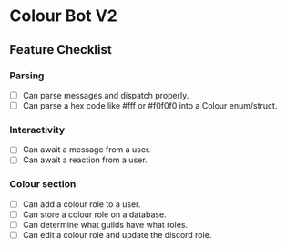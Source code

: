 # Colour Bot V2

## Feature Checklist

### Parsing

- [ ] Can parse messages and dispatch properly.
- [ ] Can parse a hex code like #fff or #f0f0f0 into a Colour enum/struct.

### Interactivity

- [ ] Can await a message from a user.
- [ ] Can await a reaction from a user.

### Colour section

- [ ] Can add a colour role to a user.
- [ ] Can store a colour role on a database.
- [ ] Can determine what guilds have what roles.
- [ ] Can edit a colour role and update the discord role.

